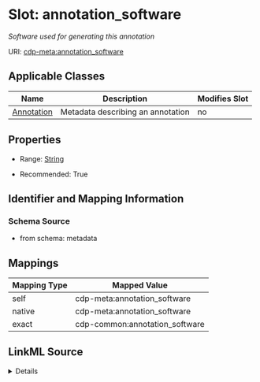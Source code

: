 

# Slot: annotation_software


_Software used for generating this annotation_



URI: [cdp-meta:annotation_software](metadataannotation_software)



<!-- no inheritance hierarchy -->





## Applicable Classes

| Name | Description | Modifies Slot |
| --- | --- | --- |
| [Annotation](Annotation.md) | Metadata describing an annotation |  no  |







## Properties

* Range: [String](String.md)

* Recommended: True





## Identifier and Mapping Information







### Schema Source


* from schema: metadata




## Mappings

| Mapping Type | Mapped Value |
| ---  | ---  |
| self | cdp-meta:annotation_software |
| native | cdp-meta:annotation_software |
| exact | cdp-common:annotation_software |




## LinkML Source

<details>
```yaml
name: annotation_software
description: Software used for generating this annotation
from_schema: metadata
exact_mappings:
- cdp-common:annotation_software
rank: 1000
alias: annotation_software
owner: Annotation
domain_of:
- Annotation
range: string
recommended: true
inlined: true
inlined_as_list: true

```
</details>
